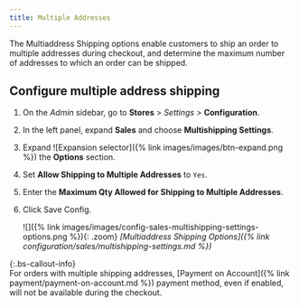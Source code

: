 ```yaml
---
title: Multiple Addresses
---
```


The Multiaddress Shipping options enable customers to ship an order to multiple addresses during checkout, and determine the maximum number of addresses to which an order can be shipped.

## Configure multiple address shipping

1. On the _Admin_ sidebar, go to **Stores** > _Settings_ > **Configuration**.

1. In the left panel, expand **Sales** and choose **Multishipping Settings**.

1. Expand ![Expansion selector]({% link images/images/btn-expand.png %}) the **Options** section.

1. Set **Allow Shipping to Multiple Addresses** to `Yes`.

1. Enter the **Maximum Qty Allowed for Shipping to Multiple Addresses**.

1. Click <span class="btn">Save Config</span>.

   ![]({% link images/images/config-sales-multishipping-settings-options.png %}){: .zoom}
   _[Multiaddress Shipping Options]({% link configuration/sales/multishipping-settings.md %})_

{:.bs-callout-info}
<span class="b2b-only"></span>  
For orders with multiple shipping addresses, [Payment on Account]({% link payment/payment-on-account.md %}) payment method, even if enabled, will not be available during the checkout.
